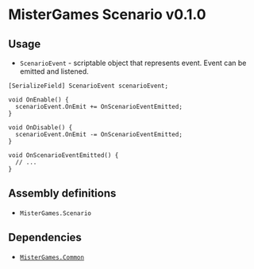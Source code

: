 # MisterGames Scenario v0.1.0

## Usage
- `ScenarioEvent` - scriptable object that represents event. Event can be emitted and listened.
```
[SerializeField] ScenarioEvent scenarioEvent;

void OnEnable() {
  scenarioEvent.OnEmit += OnScenarioEventEmitted;
}

void OnDisable() {
  scenarioEvent.OnEmit -= OnScenarioEventEmitted;
}

void OnScenarioEventEmitted() {
  // ...
}
```

## Assembly definitions
- `MisterGames.Scenario`

## Dependencies
- [`MisterGames.Common`](https://github.com/theverymistergames/unity-common/tree/master/Common)
